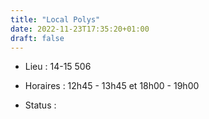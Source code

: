 ```yaml
---
title: "Local Polys"
date: 2022-11-23T17:35:20+01:00
draft: false
---
```


- Lieu : 14-15 506

- Horaires : 12h45 - 13h45 et 18h00 - 19h00

- Status : **<span class="status"></span>**

